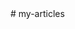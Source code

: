 <meta name="google-site-verification" content="ezx3aDA-rmuCbyTYm4DRjUO_r2PV97dB6BGEohhVz6Q" />
# my-articles
